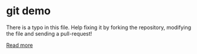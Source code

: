 # git demo

There is a typo in this file. Help fixing it by forking the repository, modifying the file and sending a pull-request!

[Read more](https://focalplane.biologists.com/2021/09/04/collaborative-bio-image-analysis-script-editing-with-git/)
